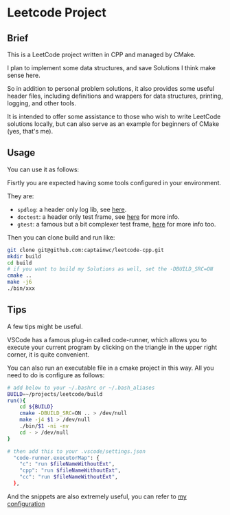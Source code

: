 # Leetcode Project

## Brief
This is a LeetCode project written in CPP and managed by CMake.

I plan to implement some data structures, and save Solutions I think make sense here.

So in addition to personal problem solutions, it also provides some useful header files, including definitions and wrappers for data structures, printing, logging, and other tools. 

It is intended to offer some assistance to those who wish to write LeetCode solutions locally, but can also serve as an example for beginners of CMake (yes, that's me).

## Usage
You can use it as follows:

Fisrtly you are expected having some tools configured in your environment.

They are:

- `spdlog`: a header only log lib, see [here](https://github.com/gabime/spdlog).
- `doctest`: a header only test frame, see [here](https://blog.csdn.net/qq_43533638/article/details/133160638?spm=1001.2014.3001.5501) for more info.
- `gtest`: a famous but a bit complexer test frame, [here](https://blog.csdn.net/qq_43533638/article/details/133160638?spm=1001.2014.3001.5501) for more info too.

Then you can clone build and run like:

```bash
git clone git@github.com:captainwc/leetcode-cpp.git
mkdir build
cd build
# if you want to build my Solutions as well, set the -DBUILD_SRC=ON
cmake ..
make -j6
./bin/xxx
```

## Tips

A few tips might be useful.

VSCode has a famous plug-in called code-runner, which allows you to execute your current program by clicking on the triangle in the upper right corner, it is quite convenient.

You can also run an executable file in a cmake project in this way. All you need to do is configure as follows:

```bash
# add below to your ~/.bashrc or ~/.bash_aliases
BUILD=~/projects/leetcode/build
run(){
    cd ${BUILD}
    cmake -DBUILD_SRC=ON .. > /dev/null
    make -j4 $1 > /dev/null
    ./bin/$1 -ni -nv 
    cd - > /dev/null
} 

# then add this to your .vscode/settings.json
  "code-runner.executorMap": {
    "c": "run $fileNameWithoutExt",
    "cpp": "run $fileNameWithoutExt",
    "cc": "run $fileNameWithoutExt",
  },
```

And the snippets are also extremely useful, you can refer to [my configuration](https://blog.csdn.net/qq_43533638/article/details/134010380)